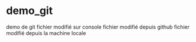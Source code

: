 # demo_git
demo de git
fichier modifié sur console
fichier modifié depuis github
fichier modifié depuis la machine locale
